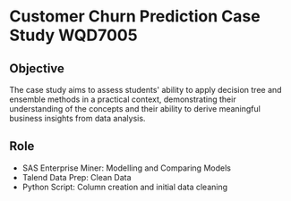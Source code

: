 # Customer Churn Prediction Case Study WQD7005

## Objective
The case study aims to assess students' ability to apply decision tree and ensemble
methods in a practical context, demonstrating their understanding of the concepts and
their ability to derive meaningful business insights from data analysis.

## Role
- SAS Enterprise Miner: Modelling and Comparing Models
- Talend Data Prep: Clean Data
- Python Script: Column creation and initial data cleaning
